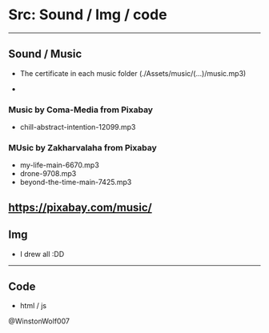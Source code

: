 # Src: Sound / Img / code
---

## Sound / Music

* The certificate in each music folder (./Assets/music/(...)/music.mp3)
-
### Music by Coma-Media from Pixabay
* chill-abstract-intention-12099.mp3

### MUsic by Zakharvalaha from Pixabay
* my-life-main-6670.mp3
* drone-9708.mp3
* beyond-the-time-main-7425.mp3

https://pixabay.com/music/
---

## Img

 * I drew all :DD
 
 ---
 
 ## Code
 
  * html / js
 
 @WinstonWolf007
